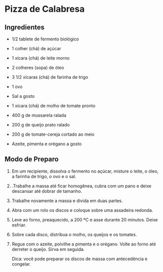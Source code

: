 # Pizza de Calabresa 

## Ingredientes 

* 1/2 tablete de fermento biológico

* 1 colher (chá) de açúcar

* 1 xícara (chá) de leite morno

* 2 colheres (sopa) de óleo

* 3 1/2 xícaras (chá) de farinha de trigo

* 1 ovo

* Sal a gosto

* 1 xícara (chá) de molho de tomate pronto

* 400 g de mussarela ralada

* 200 g de queijo prato ralado

* 200 g de tomate-cereja cortado ao meio

* Azeite, pimenta e orégano a gosto


  

## Modo de Preparo 

1. Em um recipiente, dissolva o fermento no açúcar, misture o leite, o óleo, a farinha de trigo, o ovo e o sal.

2. .Trabalhe a massa até ficar homogênea, cubra com um pano e deixe descansar até dobrar de tamanho.

3. Trabalhe novamente a massa e divida em duas partes.

4. Abra com um rolo os discos e coloque sobre uma assadeira redonda.

5. Leve ao forno, preaquecido, a 200 ºC e asse durante 20 minutos. Deixe esfriar.

6. Sobre cada disco, distribua o molho, os queijos e os tomates.

7. Regue com o azeite, polvilhe a pimenta e o orégano. Volte ao forno até derreter o queijo. Sirva em seguida.

   Dica: você pode preparar os discos de massa com antecedência e congelar.